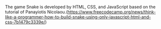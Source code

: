 The game Snake is developed by HTML, CSS, and JavaScript based on the tutorial of Panayiotis Nicolaou.(https://www.freecodecamp.org/news/think-like-a-programmer-how-to-build-snake-using-only-javascript-html-and-css-7b1479c3339e/)
